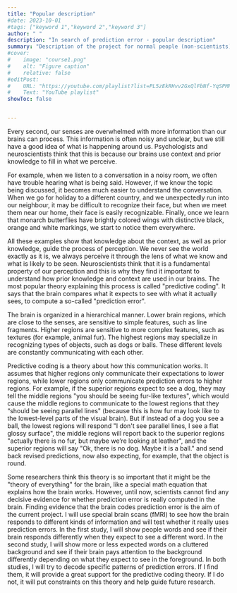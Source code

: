 ```yaml
---
title: "Popular description"
#date: 2023-10-01
#tags: ["keyword 1","keyword 2","keyword 3"]
author: " "
description: "In search of prediction error - popular description" 
summary: "Description of the project for normal people (non-scientists)." 
#cover:
#    image: "course1.png"
#    alt: "Figure caption"
#    relative: false
#editPost:
#    URL: "https://youtube.com/playlist?list=PL5zEkRHvv2GxQlFbNf-YqSPMP6ePc3DQf"
#    Text: "YouTube playlist"
showToc: false


---
```


Every second, our senses are overwhelmed with more information than our brains can process. This information is often noisy and unclear, but we still have a good idea of what is happening around us. Psychologists and neuroscientists think that this is because our brains use context and prior knowledge to fill in what we perceive.  
  
For example, when we listen to a conversation in a noisy room, we often have trouble hearing what is being said. However, if we know the topic being discussed, it becomes much easier to understand the conversation. When we go for holiday to a different country, and we unexpectedly run into our neighbour, it may be difficult to recognize their face, but when we meet them near our home, their face is easily recognizable. Finally, once we learn that monarch butterflies have brightly colored wings with distinctive black, orange and white markings, we start to notice them everywhere.  
  
All these examples show that knowledge about the context, as well as prior knowledge, guide the process of perception. We never see the world exactly as it is, we always perceive it through the lens of what we know and what is likely to be seen. Neuroscientists think that it is a fundamental property of our perception and this is why they find it important to understand how prior knowledge and context are used in our brains. The most popular theory explaining this process is called "predictive coding". It says that the brain compares what it expects to see with what it actually sees, to compute a so-called "prediction error".  
  
The brain is organized in a hierarchical manner. Lower brain regions, which are close to the senses, are sensitive to simple features, such as line fragments. Higher regions are sensitive to more complex features, such as textures (for example, animal fur). The highest regions may specialize in recognizing types of objects, such as dogs or balls. These different levels are constantly communicating with each other.  
  
Predictive coding is a theory about how this communication works. It assumes that higher regions only communicate their expectations to lower regions, while lower regions only communicate prediction errors to higher regions. For example, if the superior regions expect to see a dog, they may tell the middle regions "you should be seeing fur-like textures", which would cause the middle regions to communicate to the lowest regions that they “should be seeing parallel lines" (because this is how fur may look like to the lowest-level parts of the visual brain). But if instead of a dog you see a ball, the lowest regions will respond "I don't see parallel lines, I see a flat glossy surface", the middle regions will report back to the superior regions "actually there is no fur, but maybe we’re looking at leather", and the superior regions will say "Ok, there is no dog. Maybe it is a ball." and send back revised predictions, now also expecting, for example, that the object is round.  
  
Some researchers think this theory is so important that it might be the "theory of everything" for the brain, like a special math equation that explains how the brain works. However, until now, scientists cannot find any decisive evidence for whether prediction error is really computed in the brain. 
Finding evidence that the brain codes prediction error is the aim of the current project. I will use special brain scans (fMRI) to see how the brain responds to different kinds of information and will test whether it really uses prediction errors. In the first study, I will show people words and see if their brain responds differently when they expect to see a different word. In the second study, I will show more or less expected words on a cluttered background and see if their brain pays attention to the background differently depending on what they expect to see in the foreground. In both studies, I will try to decode specific patterns of prediction errors. If I find them, it will provide a great support for the predictive coding theory. If I do not, it will put constraints on this theory and help guide future research.  

